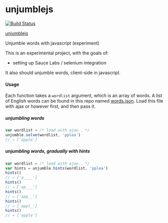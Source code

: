 unjumblejs
==========
[![Build Status](https://travis-ci.org/ericdahl/unjumblejs.png?branch=master)](https://travis-ci.org/ericdahl/unjumblejs)

[unjumblejs](http://ericdahl.github.io/unjumblejs/)

Unjumble words with javascript (experiment)

This is an experimental project, with the goals of:
- setting up Sauce Labs / selenium integration

It also should unjumble words, client-side in javascript.

#### Usage
Each function takes a ```wordlist``` argument, which is an array of words. A list of English words can be found in this repo named [words.json](https://raw.github.com/ericdahl/unjumblejs/master/words.json). Load this file with ajax or however first, and then pass it.
##### unjumbling words
```JavaScript
var wordlist = /* load with ajax.. */
unjumble.solve(wordlist, 'pplea')
// → ['apple']
```
##### unjumbling words, gradually with hints
```JavaScript
var wordlist = /* load with ajax.. */
var hints = unjumble.hints(wordlist, 'pplea')
hints()
// → ['a____']
hints()
// → ['ap___']
hints()
// → ['app__']
hints()
// → ['appl_']
hints()
// → ['apple']
```
